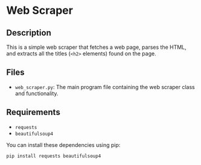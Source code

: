 # Web Scraper

## Description
This is a simple web scraper that fetches a web page, parses the HTML, and extracts all the titles (`<h2>` elements) found on the page.

## Files
- `web_scraper.py`: The main program file containing the web scraper class and functionality.

## Requirements
- `requests`
- `beautifulsoup4`

You can install these dependencies using pip:
```sh
pip install requests beautifulsoup4
